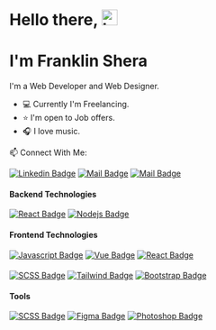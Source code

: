 # Hello there, <img src="https://user-images.githubusercontent.com/1303154/88677602-1635ba80-d120-11ea-84d8-d263ba5fc3c0.gif" width="28px" alt="hi">
# I'm Franklin Shera 

I'm  a Web Developer and Web Designer.

- :computer: Currently I'm Freelancing.
- :star: I'm open to Job offers.
- :headphones: I love music.

:mailbox: Connect With Me:

 [![Linkedin Badge](https://img.shields.io/badge/-franklinshera-0e76a8?style=flat&labelColor=0e76a8&logo=linkedin&logoColor=white)](https://www.linkedin.com/in/franklinshera/) [![Mail Badge](https://img.shields.io/badge/-@sherafranklin-e84393?style=flat&labelColor=e84393&logo=instagram&logoColor=white)](https://instagram.com/sherafranklin) [![Mail Badge](https://img.shields.io/badge/-FranklinShera-c0392b?style=flat&labelColor=c0392b&logo=gmail&logoColor=white)](mailto:fshera96@gmail.com)




#### Backend Technologies

[![React Badge](https://img.shields.io/badge/-Laravel-FF2D20?style=for-the-badge&labelColor=white&logo=laravel&logoColor=FF2D20)](#) [![Nodejs Badge](https://img.shields.io/badge/-Nodejs-74AB63?style=for-the-badge&labelColor=FFFFFF&logo=node.js&logoColor=74AB63)](#) 


#### Frontend Technologies
[![Javascript Badge](https://img.shields.io/badge/-Javascript-F7DF1E?style=for-the-badge&labelColor=black&logo=javascript&logoColor=F7DF1E)](#)
[![Vue Badge](https://img.shields.io/badge/-Vue-3FB27F?style=for-the-badge&labelColor=white&logo=vue.js&logoColor=3FB27F)](#)
 [![React Badge](https://img.shields.io/badge/-React-61DAFB?style=for-the-badge&labelColor=20232A&logo=react&logoColor=61DAFB)](#)  

####
[![SCSS Badge](https://img.shields.io/badge/-SCSS-CD6698?style=for-the-badge&labelColor=white&logo=sass&logoColor=CD6698)](#) [![Tailwind Badge](https://img.shields.io/badge/-TailwindCss-06B6D4?style=for-the-badge&labelColor=white&logo=tailwindcss&logoColor=06B6D4)](#)  [![Bootstrap Badge](https://img.shields.io/badge/-Bootstrap-white?style=for-the-badge&labelColor=7952B3&logo=bootstrap&logoColor=white)](#)

#### Tools
[![SCSS Badge](https://img.shields.io/badge/-AdobeXD-450135?style=for-the-badge&labelColor=white&logo=adobexd&logoColor=450135)](#) [![Figma Badge](https://img.shields.io/badge/-Figma-A259FF?style=for-the-badge&labelColor=white&logo=figma&logoColor=A259FF)](#)  [![Photoshop Badge](https://img.shields.io/badge/-Photoshop-2FA3F7?style=for-the-badge&labelColor=white&logo=adobephotoshop&logoColor=001D34)](#)


